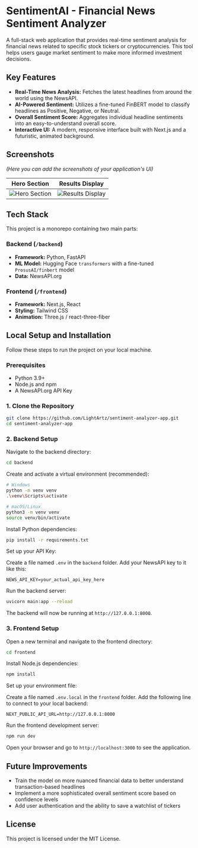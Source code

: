 # SentimentAI - Financial News Sentiment Analyzer

A full-stack web application that provides real-time sentiment analysis for financial news related to specific stock tickers or cryptocurrencies. This tool helps users gauge market sentiment to make more informed investment decisions.

## Key Features

- **Real-Time News Analysis:** Fetches the latest headlines from around the world using the NewsAPI.
- **AI-Powered Sentiment:** Utilizes a fine-tuned FinBERT model to classify headlines as Positive, Negative, or Neutral.
- **Overall Sentiment Score:** Aggregates individual headline sentiments into an easy-to-understand overall score.
- **Interactive UI:** A modern, responsive interface built with Next.js and a futuristic, animated background.

## Screenshots

*(Here you can add the screenshots of your application's UI)*

| Hero Section | Results Display |
|:------------:|:---------------:|
| ![Hero Section](path/to/your/hero_screenshot.png) | ![Results Display](path/to/your/results_screenshot.png) |

## Tech Stack

This project is a monorepo containing two main parts:

### Backend (`/backend`)
- **Framework:** Python, FastAPI
- **ML Model:** Hugging Face `transformers` with a fine-tuned `ProsusAI/finbert` model
- **Data:** NewsAPI.org

### Frontend (`/frontend`)
- **Framework:** Next.js, React
- **Styling:** Tailwind CSS
- **Animation:** Three.js / react-three-fiber

## Local Setup and Installation

Follow these steps to run the project on your local machine.

### Prerequisites

- Python 3.9+
- Node.js and npm
- A NewsAPI.org API Key

### 1. Clone the Repository

```bash
git clone https://github.com/LightArtz/sentiment-analyzer-app.git
cd sentiment-analyzer-app
```

### 2. Backend Setup

Navigate to the backend directory:

```bash
cd backend
```

Create and activate a virtual environment (recommended):

```bash
# Windows
python -m venv venv
.\venv\Scripts\activate

# macOS/Linux
python3 -m venv venv
source venv/bin/activate
```

Install Python dependencies:

```bash
pip install -r requirements.txt
```

Set up your API Key:

Create a file named `.env` in the `backend` folder. Add your NewsAPI key to it like this:

```
NEWS_API_KEY=your_actual_api_key_here
```

Run the backend server:

```bash
uvicorn main:app --reload
```

The backend will now be running at `http://127.0.0.1:8000`.

### 3. Frontend Setup

Open a new terminal and navigate to the frontend directory:

```bash
cd frontend
```

Install Node.js dependencies:

```bash
npm install
```

Set up your environment file:

Create a file named `.env.local` in the `frontend` folder. Add the following line to connect to your local backend:

```
NEXT_PUBLIC_API_URL=http://127.0.0.1:8000
```

Run the frontend development server:

```bash
npm run dev
```

Open your browser and go to `http://localhost:3000` to see the application.

## Future Improvements

- Train the model on more nuanced financial data to better understand transaction-based headlines
- Implement a more sophisticated overall sentiment score based on confidence levels
- Add user authentication and the ability to save a watchlist of tickers

## License

This project is licensed under the MIT License.